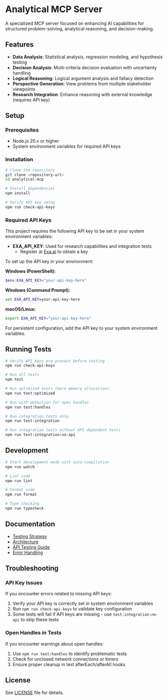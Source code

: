 # Analytical MCP Server

A specialized MCP server focused on enhancing AI capabilities for structured problem-solving, analytical reasoning, and decision-making.

## Features

- **Data Analysis**: Statistical analysis, regression modeling, and hypothesis testing
- **Decision Analysis**: Multi-criteria decision evaluation with uncertainty handling
- **Logical Reasoning**: Logical argument analysis and fallacy detection 
- **Perspective Generation**: View problems from multiple stakeholder viewpoints
- **Research Integration**: Enhance reasoning with external knowledge (requires API key)

## Setup

### Prerequisites

- Node.js 20.x or higher
- System environment variables for required API keys

### Installation

```bash
# Clone the repository
git clone <repository-url>
cd analytical-mcp

# Install dependencies
npm install

# Verify API key setup
npm run check-api-keys
```

### Required API Keys

This project requires the following API key to be set in your system environment variables:

- **EXA_API_KEY**: Used for research capabilities and integration tests
  - Register at [Exa.ai](https://exa.ai) to obtain a key

To set up the API key in your environment:

**Windows (PowerShell):**
```powershell
$env:EXA_API_KEY="your-api-key-here"
```

**Windows (Command Prompt):**
```cmd
set EXA_API_KEY=your-api-key-here
```

**macOS/Linux:**
```bash
export EXA_API_KEY="your-api-key-here"
```

For persistent configuration, add the API key to your system environment variables.

## Running Tests

```bash
# Verify API keys are present before testing
npm run check-api-keys

# Run all tests
npm test

# Run optimized tests (more memory allocation)
npm run test:optimized

# Run with detection for open handles
npm run test:handles

# Run integration tests only
npm run test:integration

# Run integration tests without API-dependent tests
npm run test:integration:no-api
```

## Development

```bash
# Start development mode with auto-compilation
npm run watch

# Lint code
npm run lint

# Format code
npm run format

# Type checking
npm run typecheck
```

## Documentation

- [Testing Strategy](./TESTING_STRATEGY.md)
- [Architecture](./ARCHITECTURE.md)
- [API Testing Guide](./API_TESTING_GUIDE.md)
- [Error Handling](./ERROR_HANDLING.md)

## Troubleshooting

### API Key Issues

If you encounter errors related to missing API keys:

1. Verify your API key is correctly set in system environment variables
2. Run `npm run check-api-keys` to validate key configuration
3. Some tests will fail if API keys are missing - use `test:integration:no-api` to skip these tests

### Open Handles in Tests

If you encounter warnings about open handles:

1. Use `npm run test:handles` to identify problematic tests
2. Check for unclosed network connections or timers
3. Ensure proper cleanup in test afterEach/afterAll hooks

## License

See [LICENSE](./LICENSE) file for details.

